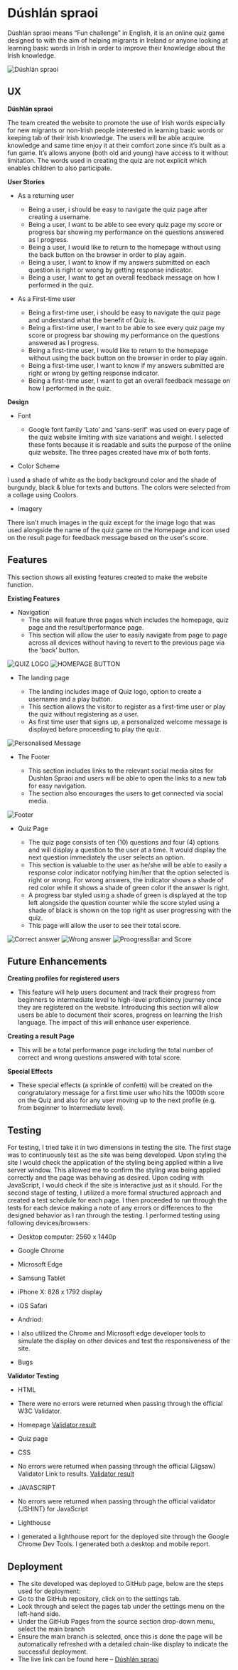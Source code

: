 # Dúshlán spraoi
Dúshlán spraoi means “Fun challenge” in English, it is an online quiz game designed to with the aim of helping migrants in Ireland or anyone looking at learning basic words in Irish in order to improve their knowledge about the Irish knowledge. 

![Dúshlán spraoi](https://github.com/RH-devs/Dushlan-spraoi/blob/main/assets/images/webiste-mockup.png)


## UX
__Dúshlán spraoi__

The team created the website to promote the use of Irish words especially for new migrants or non-Irish people interested in learning basic words or keeping tab of their Irish knowledge. The users will be able acquire knowledge and same time enjoy it at their comfort zone since it’s built as a fun game. It’s allows anyone (both old and young) have access to it without limitation. The words used in creating the quiz are not explicit which enables children to also participate.

**User Stories**

* As a returning user
  * Being a user, i should be easy to navigate the quiz page after creating a username.
  * Being a user, I want to be able to see every quiz page my score or progress bar showing my performance on the questions   answered as I progress.
  *	Being a user, I would like to return to the homepage without using the back button on the browser in order to play again.
  *	Being a user, I want to know if my answers submitted on each question is right or wrong by getting response indicator.
  * Being a user, I want to get an overall feedback message on how I performed in the quiz. 

* As a First-time user

  *	Being a first-time user, i should be easy to navigate the quiz page and understand what the benefit of Quiz is.
  *	Being a first-time user, I want to be able to see every quiz page my score or progress bar showing my performance on the questions answered as I progress.
  * Being a first-time user, I would like to return to the homepage without using the back button on the browser in order to play again.
  * Being a first-time user, I want to know if my answers submitted are right or wrong by getting response indicator. 
  * Being a first-time user, I want to get an overall feedback message on how I performed in the quiz.

__Design__

* Font

  * Google font family ‘Lato’ and 'sans-serif' was used on every page of the quiz website limiting with size variations and weight. I selected these fonts because it is readable and suits the purpose of the online quiz website. The three pages created have mix of both fonts. 

 * Color Scheme

I used a shade of white as the body background color and the shade of burgundy, black & blue for texts and buttons. The colors were selected from a collage using Coolors.

 * Imagery

There isn't much images in the quiz except for the image logo that was used alongside the name of the quiz game on the Homepage and icon used on the result page for feedback message based on the user's score.

## Features
 This section shows all existing features created to make the website function.

__Existing Features__

* Navigation
  * The site will feature three pages which includes the homepage, quiz page and the result/performance page. 
  * This section will allow the user to easily navigate from page to page across all devices without having to revert to the previous page via the ‘back’ button.
 
 ![QUIZ LOGO](https://github.com/RH-devs/Dushlan-spraoi/Dushlan-spraoi/assets/images/QUIZLOGO.PNG)
 ![HOMEPAGE BUTTON](https://github.com/RH-devs/Dushlan-spraoi/blob/main/assets/images/NAVBUTTON.PNG)

* The landing page

  * The landing includes image of Quiz logo, option to create a username and a play button.
  * This section allows the visitor to register as a first-time user or play the quiz without registering as a user.
  * As first time user that signs up, a personalized welcome message is displayed before proceeding to play the quiz.

![Personalised Message](https://github.com/RH-devs/Dushlan-spraoi/blob/main/assets/images/Personalized.message.PNG)

* The Footer

  * This section includes links to the relevant social media sites for Dushlan Spraoi and users will be able to open the links to a new tab for easy navigation.
  * The section also encourages the users to get connected via social media.

![Footer](https://github.com/RH-devs/Dushlan-spraoi/blob/main/assets/images/Dushlan-footer.PNG)

* Quiz Page

  * The quiz page consists of ten (10) questions and four (4) options and will display a question to the user at a time. It would display the next question immediately the user selects an option.
  * This section is valuable to the user as he/she will be able to easily a response color indicator notifying him/her that the option selected is right or wrong. For wrong answers, the indicator shows a shade of red color while it shows a shade of green color if the answer is right.
  * A progress bar styled using a shade of green is displayed at the top left alongside the question counter while the score styled using a shade of black is shown on the top right as user progressing with the quiz.
  * This page will allow the user to see their total score. 

![Correct answer](https://github.com/RH-devs/Dushlan-spraoi/blob/main/assets/images/correct-answer.PNG)
![Wrong answer](https://github.com/RH-devs/Dushlan-spraoi/blob/main/assets/images/wrong-answer.PNG)
![ProogressBar and Score](https://github.com/RH-devs/Dushlan-spraoi/blob/main/assets/images/ProgressBar-Score.PNG)


## Future Enhancements

__Creating profiles for registered users__

* This feature will help users document and track their progress from beginners to intermediate level to high-level proficiency journey once they are registered on the website. Introducing this section will allow users be able to document their scores, progress on learning the Irish language. The impact of this will enhance user experience.

__Creating a result Page__

* This will be a total performance page including the total number of correct and wrong questions answered with total score.

__Special Effects__

* These special effects (a sprinkle of confetti) will be created on the congratulatory message for a first time user who hits the 1000th score on the Quiz and also for any user moving up to the next profile (e.g. from beginner to Intermediate level).

## Testing

For testing, I tried take it in two dimensions in testing the site. The first stage was to continuously test as the site was being developed. Upon styling the site I would check the application of the styling being applied within a live server window. This allowed me to confirm the styling was being applied correctly and the page was behaving as desired. Upon coding with JavaScript, I would check if the site is interactive just as it should.
For the second stage of testing, I utilized a more formal structured approach and created a test schedule for each page. I then proceeded to run through the tests for each device making a note of any errors or differences to the designed behavior as I ran through the testing.
I performed testing using following devices/browsers:

* Desktop computer: 2560 x 1440p
 * Google Chrome
 * Microsoft Edge
*	Samsung Tablet
*	iPhone X: 828 x 1792 display
 * iOS Safari
* Andriod: 
* I also utilized the Chrome and Microsoft edge developer tools to simulate the display on other devices and test the responsiveness of the site.

*	Bugs

__Validator Testing__
* HTML
*  There were no errors were returned when passing through the official W3C Validator.
* Homepage
[Validator result](https://github.com/RH-devs/Dushlan-spraoi/assets/images/index-html.PNG)
* Quiz page

*	CSS
*  No errors were returned when passing through the official (Jigsaw) Validator Link to results.
[Validator result](https://github.com/RH-devs/Dushlan-spraoi/assets/images/validatorresult-styles.PNG)

* JAVASCRIPT
*  No errors were returned when passing through the official validator (JSHINT) for JavaScript

* Lighthouse
* I generated a lighthouse report for the deployed site through the Google Chrome Dev Tools. I generated both a desktop and mobile report.

## Deployment
* The site developed was deployed to GitHub page, below are the steps used for deployment:
* Go to the GitHub repository, click on to the settings tab.
* Look through and select the pages tab under the settings menu on the left-hand side.
* Under the GitHub Pages from the source section drop-down menu, select the main branch
* Ensure the main branch is selected, once this is done the page will be automatically refreshed with a detailed chain-like display to indicate the successful deployment.
* The live link can be found here – [Dúshlán spraoi](https://rh-devs.github.io/Dushlan-spraoi/)

